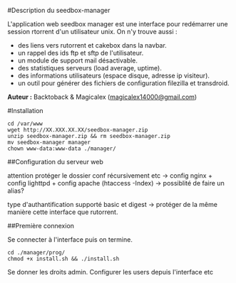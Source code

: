 #Description du seedbox-manager

L'application web seedbox manager est une interface pour redémarrer une session rtorrent d'un utilisateur unix.
On n'y trouve aussi :

 * des liens vers rutorrent et cakebox dans la navbar.
 * un rappel des ids ftp et sftp de l'utilisateur.
 * un module de support mail désactivable.
 * des statistiques serveurs (load average, uptime).
 * des informations utilisateurs (espace disque, adresse ip visiteur).
 * un outil pour générer des fichiers de configuration filezilla et transdroid.

**Auteur :** Backtoback & Magicalex (magicalex14000@gmail.com)

#Installation

```
cd /var/www
wget http://XX.XXX.XX.XX/seedbox-manager.zip
unzip seedbox-manager.zip && rm seedbox-manager.zip
mv seedbox-manager manager
chown www-data:www-data ./manager/
```

##Configuration du serveur web

attention protéger le dossier conf récursivement etc
 -> config nginx + config lighttpd + config apache (htaccess -Index)
 ->
possiblité de faire un alias?

type d'authantification supporté basic et digest -> protéger de la même manière cette interface que rutorrent.

##Première connexion

Se connecter à l'interface puis on termine.

```
cd ./manager/prog/
chmod +x install.sh && ./install.sh
```

Se donner les droits admin.
Configurer les users depuis l'interface etc
